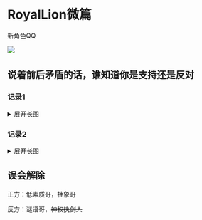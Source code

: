 # RoyalLion微篇

新角色QQ

![](/others/RoyalLion/1大佬QQ.jpg)

## 说着前后矛盾的话，谁知道你是支持还是反对

### 记录1

<details>
<summary>展开长图</summary>

![](/others/RoyalLion/1.png)

</details>

### 记录2

<details>
<summary>展开长图</summary>

![](/others/RoyalLion/2.png)

</details>

## 误会解除

正方：低素质哥，抽象哥

反方：谜语哥，~~神权执剑人~~